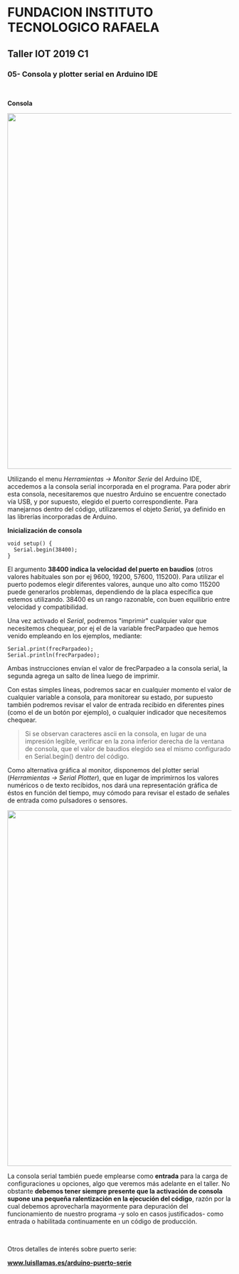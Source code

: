 <h1><b>FUNDACION INSTITUTO TECNOLOGICO RAFAELA</b></h1>
<h2><b>Taller IOT 2019 C1</b></h2>

<h3>05- Consola y plotter serial en Arduino IDE</h3>

<p>&nbsp;</p>

<b>Consola</b>

<img src="http://mundostreaming.tv/itec/arduino/imgs/arduino_consola_serie.png" width="800">

Utilizando el menu <i>Herramientas -> Monitor Serie</i> del Arduino IDE, accedemos a la consola serial incorporada en el programa. Para poder abrir esta consola, necesitaremos que nuestro Arduino se encuentre conectado vía USB, y por supuesto, elegido el puerto correspondiente. Para manejarnos dentro del código, utilizaremos el objeto <i>Serial</i>, ya definido en las librerías incorporadas de Arduino.

<b>Inicialización de consola</b>

```
void setup() {
  Serial.begin(38400);
}
```

El argumento <b>38400 indica la velocidad del puerto en baudios</b> (otros valores habituales son por ej 9600, 19200, 57600, 115200). Para utilizar el puerto podemos elegir diferentes valores, aunque uno alto como 115200 puede generarlos problemas, dependiendo de la placa específica que estemos utilizando. 38400 es un rango razonable, con buen equilibrio entre velocidad y compatibilidad.

Una vez activado el <i>Serial</i>, podremos "imprimir" cualquier valor que necesitemos chequear, por ej el de la variable frecParpadeo que hemos venido empleando en los ejemplos, mediante:

```
Serial.print(frecParpadeo);
Serial.println(frecParpadeo);
```

Ambas instrucciones envían el valor de frecParpadeo a la consola serial, la segunda agrega un salto de línea luego de imprimir.

Con estas simples líneas, podremos sacar en cualquier momento el valor de cualquier variable a consola, para monitorear su estado, por supuesto también podremos revisar el valor de entrada recibido en diferentes pines (como el de un botón por ejemplo), o cualquier indicador que necesitemos chequear.

> Si se observan caracteres ascii en la consola, en lugar de una impresión legible, verificar en la zona inferior derecha de la ventana de consola, que el valor de baudios elegido sea el mismo configurado en Serial.begin() dentro del código.

Como alternativa gráfica al monitor, disponemos del plotter serial (<i>Herramientas -> Serial Plotter</i>), que en lugar de imprimirnos los valores numéricos o de texto recibidos, nos dará una representación gráfica de éstos en función del tiempo, muy cómodo para revisar el estado de señales de entrada como pulsadores o sensores.

<img src="http://mundostreaming.tv/itec/arduino/imgs/arduino_plotter_serie.png" width="800">

La consola serial también puede emplearse como <b>entrada</b> para la carga de configuraciones u opciones, algo que veremos más adelante en el taller. No obstante <b>debemos tener siempre presente que la activación de consola supone una pequeña ralentización en la ejecución del código</b>, razón por la cual debemos aprovecharla mayormente para depuración del funcionamiento de nuestro programa -y solo en casos justificados- como entrada o habilitada continuamente en un código de producción.

<p>&nbsp;</p>

Otros detalles de interés sobre puerto serie:

<b><a href="https://www.luisllamas.es/arduino-puerto-serie/">www.luisllamas.es/arduino-puerto-serie</a></b>